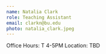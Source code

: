 ```yaml
---
name: Natalia Clark
role: Teaching Assistant
email: clarkn@bu.edu
photo: natalia_clark.jpeg
---
```


Office Hours: T 4-5PM Location: TBD
